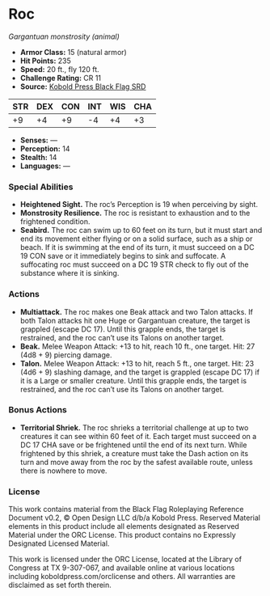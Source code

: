 # Roc

*Gargantuan monstrosity (animal)*

- **Armor Class:** 15 (natural armor)
- **Hit Points:** 235
- **Speed:** 20 ft., fly 120 ft.
- **Challenge Rating:** CR 11
- **Source:** [Kobold Press Black Flag SRD](https://koboldpress.com/black-flag-roleplaying/)

| STR | DEX | CON | INT | WIS | CHA |
| --- | --- | --- | --- | --- | --- |
| +9 | +4 | +9 | -4 | +4 | +3 |

- **Senses:** —
- **Perception:** 14
- **Stealth:** 14
- **Languages:** —

### Special Abilities

- **Heightened Sight.** The roc’s Perception is 19 when perceiving by sight.
- **Monstrosity Resilience.** The roc is resistant to exhaustion and to the frightened condition.
- **Seabird.** The roc can swim up to 60 feet on its turn, but it must start and end its movement either flying or on a solid surface, such as a ship or beach. If it is swimming at the end of its turn, it must succeed on a DC 19 CON save or it immediately begins to sink and suffocate. A suffocating roc must succeed on a DC 19 STR check to fly out of the substance where it is sinking.

### Actions

- **Multiattack.** The roc makes one Beak attack and two Talon attacks. If both Talon attacks hit one Huge or Gargantuan creature, the target is grappled (escape DC 17). Until this grapple ends, the target is restrained, and the roc can’t use its Talons on another target.
- **Beak.** Melee Weapon Attack: +13 to hit, reach 10 ft., one target. Hit: 27 (4d8 + 9) piercing damage.
- **Talon.** Melee Weapon Attack: +13 to hit, reach 5 ft., one target. Hit: 23 (4d6 + 9) slashing damage, and the target is grappled (escape DC 17) if it is a Large or smaller creature. Until this grapple ends, the target is restrained, and the roc can’t use its Talons on another target.

### Bonus Actions

- **Territorial Shriek.** The roc shrieks a territorial challenge at up to two creatures it can see within 60 feet of it. Each target must succeed on a DC 17 CHA save or be frightened until the end of its next turn. While frightened by this shriek, a creature must take the Dash action on its turn and move away from the roc by the safest available route, unless there is nowhere to move.

### License

This work contains material from the Black Flag Roleplaying Reference Document v0.2, © Open Design LLC d/b/a Kobold Press. Reserved Material elements in this product include all elements designated as Reserved Material under the ORC License. This product contains no Expressly Designated Licensed Material.

This work is licensed under the ORC License, located at the Library of Congress at TX 9-307-067, and available online at various locations including koboldpress.com/orclicense and others. All warranties are disclaimed as set forth therein.

